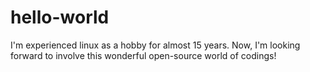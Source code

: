 # hello-world

I'm experienced linux as a hobby for almost 15 years.
Now, I'm looking forward to involve this wonderful open-source world of codings!
